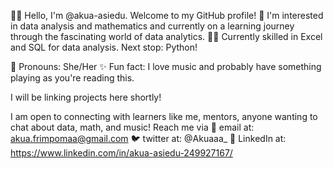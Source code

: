👋🏾 Hello, I'm @akua-asiedu. Welcome to my GitHub profile! 
🌱 I'm interested in data analysis and mathematics and currently on a learning journey through the fascinating world of data analytics.
💪🏾 Currently skilled in Excel and SQL for data analysis. Next stop: Python!

🌼 Pronouns: She/Her
✨ Fun fact: I love music and probably have something playing as you're reading this.

I will be linking projects here shortly!

I am open to connecting with learners like me, mentors, anyone wanting to chat about data, math, and music! 
Reach me via 
  📧 email at: akua.frimpomaa@gmail.com
  🐦 twitter at: @Akuaaa_
  💼 LinkedIn at: https://www.linkedin.com/in/akua-asiedu-249927167/

<!---
akua-asiedu/akua-asiedu is a ✨ special ✨ repository because its `README.md` (this file) appears on your GitHub profile.
You can click the Preview link to take a look at your changes.
--->
